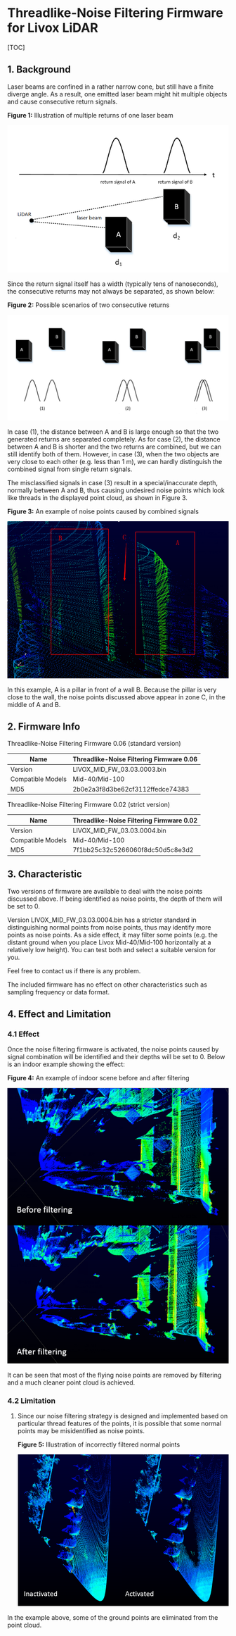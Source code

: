 # **Threadlike-Noise Filtering Firmware for Livox LiDAR**

 

[TOC]

 


## 1. Background

Laser beams are confined in a rather narrow cone, but still have a finite diverge angle. As a result, one emitted laser beam might hit multiple objects and cause consecutive return signals.

**Figure 1:** Illustration of multiple returns of one laser beam

![](doc/multiple&#32;returns&#32;of&#32;one&#32;laser&#32;beam.png)

Since the return signal itself has a width (typically tens of nanoseconds), the consecutive returns may not always be separated, as shown below:

**Figure 2:** Possible scenarios of two consecutive returns

![](doc/Possible&#32;status&#32;of&#32;two&#32;consecutive&#32;returns.png)

In case (1), the distance between A and B is large enough so that the two generated returns are separated completely. As for case (2), the distance between A and B is shorter and the two returns are combined, but we can still identify both of them. However, in case (3), when the two objects are very close to each other (e.g. less than 1 m), we can hardly distinguish the combined signal from single return signals.

The misclassified signals in case (3) result in a special/inaccurate depth, normally between A and B, thus causing undesired noise points which look like threads in the displayed point cloud, as shown in Figure 3.

**Figure 3:** An example of noise points caused by combined signals

![](doc/An&#32;example&#32;of&#32;noise&#32;points&#32;caused&#32;by&#32;combined&#32;signals.png)

In this example, A is a pillar in front of a wall B. Because the pillar is very close to the wall, the noise points discussed above appear in zone C, in the middle of A and B.

## 2. Firmware Info

 Threadlike-Noise Filtering Firmware 0.06 (standard version)

| Name              | Threadlike-Noise Filtering Firmware 0.06 |
| ----------------- | ---------------------------------------- |
| Version           | LIVOX_MID_FW_03.03.0003.bin              |
| Compatible Models | Mid-40/Mid-100                           |
| MD5               | 2b0e2a3f8d3be62cf3112ffedce74383         |

 Threadlike-Noise Filtering Firmware 0.02 (strict version)

| Name              | Threadlike-Noise Filtering Firmware 0.02 |
| ----------------- | ---------------------------------------- |
| Version           | LIVOX_MID_FW_03.03.0004.bin              |
| Compatible Models | Mid-40/Mid-100                           |
| MD5               | 7f1bb25c32c5266060f8dc50d5c8e3d2         |

## 3. Characteristic

Two versions of firmware are available to deal with the noise points discussed above. If being identified as noise points, the depth of them will be set to 0.

Version LIVOX_MID_FW_03.03.0004.bin has a stricter standard in distinguishing normal points from noise points, thus may identify more points as noise points. As a side effect, it may filter some points (e.g. the distant ground when you place Livox Mid-40/Mid-100 horizontally at a relatively low height). You can test both and select a suitable version for you.

Feel free to contact us if there is any problem.

The included firmware has no effect on other characteristics such as sampling frequency or data format.

## 4. Effect and Limitation

### 4.1 Effect

Once the noise filtering firmware is activated, the noise points caused by signal combination will be identified and their depths will be set to 0. Below is an indoor example showing the effect:

**Figure 4:** An example of indoor scene before and after filtering

![](doc/An&#32;example&#32;of&#32;indoor&#32;scene&#32;before&#32;and&#32;after&#32;filtering.png)

It can be seen that most of the flying noise points are removed by filtering and a much cleaner point cloud is achieved.

### 4.2 Limitation

1. Since our noise filtering strategy is designed and implemented based on particular thread features of the points, it is possible that some normal points may be misidentified as noise points.

   **Figure 5:** Illustration of incorrectly filtered normal points

   ![](doc/wrongly&#32;filtered&#32;normal&#32;points.png)

In the example above, some of the ground points are eliminated from the point cloud.
